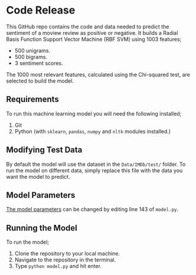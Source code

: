 # Code Release

This GitHub repo contains the code and data needed to predict the sentiment of a moview review as positive or negative. It builds a Radial Basis Function Support Vector Machine (RBF SVM) using 1003 features;

- 500 unigrams.
- 500 bigrams.
- 3 sentiment scores.

The 1000 most relevant features, calculated using the Chi-squared test, are selected to build the model.

## Requirements

To run this machine learning model you will need the following installed;

1. Git
2. Python (with `sklearn`, `pandas`, `numpy` and `nltk` modules installed.)

## Modifying Test Data

By default the model will use the dataset in the `Data/IMDb/test/` folder. To run the model on different data, simply replace this file with the data you want the model to predict.

## Model Parameters

[The model parameters](https://scikit-learn.org/stable/modules/generated/sklearn.svm.SVC.html) can be changed by editing line 143 of `model.py`.

## Running the Model

To run the model;

1. Clone the repository to your local machine.
2. Navigate to the repository in the terminal.
3. Type `python model.py` and hit enter.
